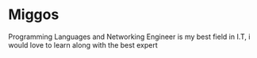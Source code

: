# Miggos
Programming Languages and Networking Engineer is my best field in I.T, i would love to learn along with the best expert
